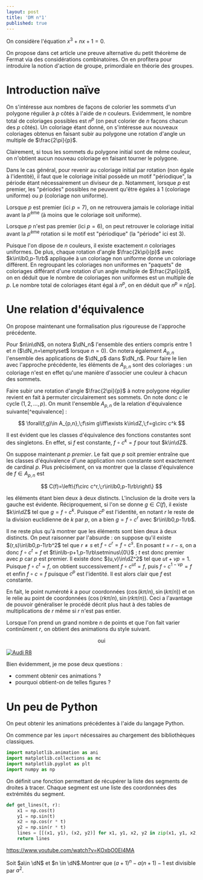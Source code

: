 ```yaml
---
layout: post
title: 'DM n°1'
published: true
---
```



On considère l'équation $x^3+nx+1=0$.

On propose dans cet article une preuve alternative du petit théorème de Fermat via des considérations combinatoires. On en profitera pour introduire la notion d'action de groupe, primordiale en théorie des groupes.

# Introduction naïve

On s'intéresse aux nombres de façons de colorier les sommets d'un polygone régulier à $p$ côtés à l'aide de $n$ couleurs. Evidemment, le nombre total de coloriages possibles est $n^p$ (on peut colorier de $n$ façons chacun des $p$ côtés). Un coloriage étant donné, on s'intéresse aux nouveaux coloriages obtenus en faisant subir au polygone une rotation d'angle un multiple de $\frac{2\pi}{p}$.

Clairement, si tous les sommets du polygone initial sont de même couleur, on n'obtient aucun nouveau coloriage en faisant tourner le polygone.

Dans le cas général, pour revenir au coloriage initial par rotation (non égale à l'identité), il faut que le coloriage initial possède un motif "périodique", la période étant nécessairement un diviseur de $p$. Notamment, lorsque $p$ est premier, les "périodes" possibles ne peuvent qu'être égales à $1$ (coloriage uniforme) ou $p$ (coloriage non uniforme).

Lorsque $p$ est premier (ici $p=7$), on ne retrouvera jamais le coloriage initial avant la $p^\text{ème}$ (à moins que le coloriage soit uniforme).
<div>
<script src="/js/polygones1.js" id="d36553d5-ff01-4bac-aa06-cd28044879d3"></script>
</div>

Lorsque $p$ n'est pas premier (ici $p=6$), on peut retrouver le coloriage initial avant la $p^\text{ème}$ rotation si le motif est "périodique" (la "période" ici est $3$).
<div>
<script src="/js/polygones2.js" id="9b757310-2181-4bf7-b827-0a5a151b9c21"></script>
</div>

Puisque l'on dipose de $n$ couleurs, il existe exactement $n$ coloriages uniformes. De plus, chaque rotation d'angle $\frac{2k\pi}{p}$ avec $k\in\lb0,p-1\rb$ appliquée à un coloriage non uniforme donne un coloriage différent. En regroupant les coloriages non uniformes en "paquets" de coloriages différant d'une rotation d'un angle multiple de $\frac{2\pi}{p}$, on en déduit que le nombre de coloriages non uniformes est un multiple de $p$. Le nombre total de coloriages étant égal à $n^p$, on en déduit que $n^p\equiv n[p]$.

# Une relation d'équivalence

On propose maintenant une formalisation plus rigoureuse de l'approche précédente.

Pour $n\in\dN$, on notera $\dN_n$ l'ensemble des entiers compris entre $1$ et $n$ ($\dN_n=\emptyset$ lorsque $n=0$). On notera également $A_{p,n}$ l'ensemble des applications de $\dN_p$ dans $\dN_n$. Pour faire le lien avec l'approche précédente, les éléments de $A_{p,n}$ sont des coloriages : un coloriage n'est en effet qu'une manière d'associer une couleur à chacun des sommets.

Faire subir une rotation d'angle $\frac{2\pi}{p}$ à notre polygone régulier revient en fait à permuter circulairement ses sommets. On note donc $c$ le cycle $(1,2,\dots,p)$. On munit l'ensemble $A_{p,n}$ de la relation d'équivalence suivante[^equivalence] :

$$
\forall(f,g)\in A_{p,n},\;f\sim g\iff\exists k\in\dZ,\;f=g\circ c^k
$$

Il est évident que les classes d'équivalence des fonctions constantes sont des singletons. En effet, si $f$ est constante, $f\circ c^k=f$ pour tout $k\in\dZ$.

On suppose maintenant $p$ _premier_. Le fait que $p$ soit premier entraîne que les classes d'équivalence d'une application non constante sont exactement de cardinal $p$. Plus précisément, on va montrer que la classe d'équivalence de $f\in A_{p,n}$ est

$$
C(f)=\left\{f\circ c^r,\;r\in\lb0,p-1\rb\right\}
$$

les éléments étant bien deux à deux distincts. L'inclusion de la droite vers la gauche est évidente. Réciproquement, si l'on se donne $g\in C(f)$, il existe $k\in\dZ$ tel que $g=f\circ c^k$. Puisque $c^p$ est l'identité, en notant $r$ le reste de la division euclidienne de $k$ par $p$, on a bien $g=f\circ c^r$ avec $r\in\lb0,p-1\rb$.

Il ne reste plus qu'à montrer que les éléments sont bien deux à deux distincts. On peut raisonner par l'absurde : on suppose qu'il existe $(r,s)\in\lb0,p-1\rb^2$ tel que $r\neq s$ et $f\circ c^r=f\circ c^s$. En posant $t=r-s$, on a donc $f\circ c^t=f$ et $t\in\lb-p+1,p-1\rb\setminus\{0\}$ ; $t$ est donc premier avec $p$ car $p$ est premier. Il existe donc $(u,v)\in\dZ^2$ tel que $ut+vp=1$. Puisque $f\circ c^t=f$, on obtient successivement $f\circ c^{ut}=f$, puis $f\circ c^{1-vp}=f$ et enfin $f\circ c=f$ puisque $c^p$ est l'identité. Il est alors clair que $f$ est constante.




En fait, le point numéroté $k$ a pour coordonnées $(\cos(k\pi/n),\sin(k\pi/n))$ et on le relie au point de coordonnées $(\cos(rk\pi/n),\sin(rk\pi/n))$. Ceci a l'avantage de pouvoir généraliser le procédé décrit plus haut à des tables de multiplications de $r$ même si $r$ n'est pas entier.

Lorsque l'on prend un grand nombre $n$ de points et que l'on fait varier continûment $r$, on obtient des animations du style suivant.
<div style="text-align:center">oui</div>

[![Audi R8](http://img.youtube.com/vi/KOxbO0EI4MA/0.jpg)](https://www.youtube.com/watch?v=KOxbO0EI4MA "Audi R8")

Bien évidemment, je me pose deux questions :

* comment obtenir ces animations ?
* pourquoi obtient-on de telles figures ?

# Un peu de Python

On peut obtenir les animations précédentes à l'aide du langage Python.

On commence par les ```import``` nécessaires au chargement des bibliothèques classiques.

```python
import matplotlib.animation as ani
import matplotlib.collections as mc
import matplotlib.pyplot as plt
import numpy as np
```

On définit une fonction permettant de récupérer la liste des segments de droites à tracer. Chaque segment est une liste des coordonnées des extrémités du segment.

```python
def get_lines(t, r):
    x1 = np.cos(t)
    y1 = np.sin(t)
    x2 = np.cos(r * t)
    y2 = np.sin(r * t)
    lines = [[(x1, y1), (x2, y2)] for x1, y1, x2, y2 in zip(x1, y1, x2, y2)]
    return lines
```

https://www.youtube.com/watch?v=KOxbO0EI4MA 


Soit $a\in \dN$ et $n \in \dN$.Montrer que $(a+1)^n-a(n+1)-1$ est divisible par $a^2$.
